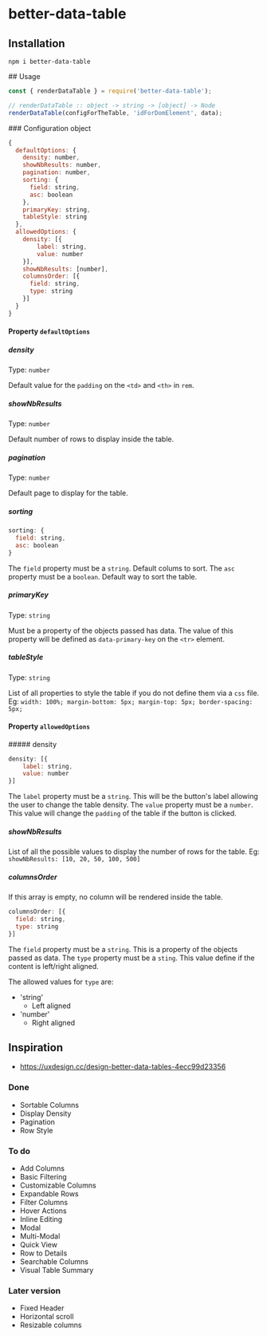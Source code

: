 # better-data-table

## Installation

`npm i better-data-table`

## Usage

```js
const { renderDataTable } = require('better-data-table');

// renderDataTable :: object -> string -> [object] -> Node
renderDataTable(configForTheTable, 'idForDomElement', data);
```

### Configuration object

```js
{
  defaultOptions: {
    density: number,
    showNbResults: number,
    pagination: number,
    sorting: {
      field: string,
      asc: boolean
    },
    primaryKey: string,
    tableStyle: string
  },
  allowedOptions: {
    density: [{
    	label: string,
    	value: number
	}],
    showNbResults: [number],
    columnsOrder: [{
      field: string,
      type: string
    }]
  }
}
```

#### Property `defaultOptions`

##### density

Type: `number`

Default value for the `padding` on the `<td>` and `<th>` in `rem`.

##### showNbResults

Type: `number`

Default number of rows to display inside the table.

##### pagination

Type: `number`

Default page to display for the table.

##### sorting

```js
sorting: {
  field: string,
  asc: boolean
}
```

The `field` property must be a `string`. Default colums to sort.
The `asc` property must be a `boolean`. Default way to sort the table.

##### primaryKey

Type: `string`

Must be a property of the objects passed has data. The value of this property will be defined as `data-primary-key` on the `<tr>` element.

##### tableStyle

Type: `string`

List of all properties to style the table if you do not define them via a `css` file.
Eg: `width: 100%; margin-bottom: 5px; margin-top: 5px; border-spacing: 5px;`

#### Property `allowedOptions`

##### density

```js
density: [{
	label: string,
	value: number
}]
```

The `label` property must be a `string`. This will be the button's label allowing the user to change the table density.
The `value` property must be a `number`. This value will change the `padding` of the table if the button is clicked.

##### showNbResults

List of all the possible values to display the number of rows for the table.
Eg: `showNbResults: [10, 20, 50, 100, 500]`

##### columnsOrder

If this array is empty, no column will be rendered inside the table.

```js
columnsOrder: [{
  field: string,
  type: string
}]
```

The `field` property must be a `string`. This is a property of the objects passed as data.
The `type` property must be a `sting`. This value define if the content is left/right aligned.

The allowed values for `type` are:

* 'string'
  * Left aligned
* 'number'
  * Right aligned

## Inspiration

* https://uxdesign.cc/design-better-data-tables-4ecc99d23356

### Done

* Sortable Columns
* Display Density
* Pagination
* Row Style

### To do

* Add Columns
* Basic Filtering
* Customizable Columns
* Expandable Rows
* Filter Columns
* Hover Actions
* Inline Editing
* Modal
* Multi-Modal
* Quick View
* Row to Details
* Searchable Columns
* Visual Table Summary

### Later version

* Fixed Header
* Horizontal scroll
* Resizable columns